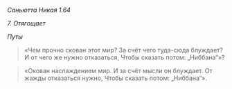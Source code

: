 *Саньютта Никая 1\.64*

*7\. Отягощает*

*Путы*

> «Чем прочно скован этот мир?
> За счёт чего туда\-сюда блуждает?
> И от чего же нужно отказаться,
> Чтобы сказать потом: „Ниббана“»?

> «Окован наслаждением мир\.
> И за счёт мысли он блуждает\.
> От жажды отказаться нужно,
> Чтобы сказать потом: „Ниббана“»\.
